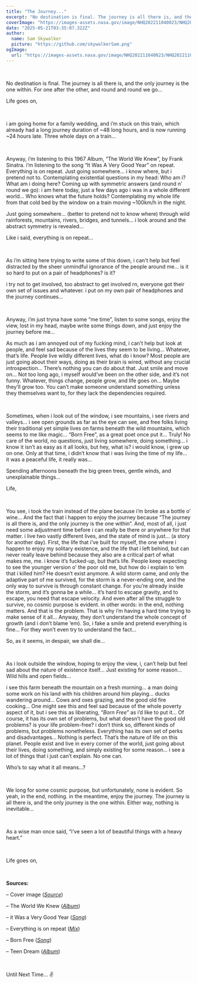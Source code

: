 ```yaml
---
title: "The Journey..."
excerpt: "No destination is final. The journey is all there is, and the only journey is the one within."
coverImage: "https://images-assets.nasa.gov/image/NHQ202211040023/NHQ202211040023~orig.jpg"
date: "2025-05-21T03:35:07.322Z"
author:
  name: Sam Skywalker
  picture: "https://github.com/skywalkerSam.png"
ogImage:
  url: "https://images-assets.nasa.gov/image/NHQ202211040023/NHQ202211040023~orig.jpg"
---
```


&nbsp;

No destination is final. The journey is all there is, and the only journey is the one within. For one after the other, and round and round we go…

Life goes on,

&nbsp;

i am going home for a family wedding, and i’m stuck on this train, which already had a long journey duration of ~48 long hours, and is now running ~24 hours late. Three whole days on a train…

&nbsp;

Anyway, i’m listening to this 1967 Album, “The World We Knew”, by Frank Sinatra. i’m listening to the song “It Was A Very Good Year” on repeat. Everything is on repeat. Just going somewhere… i know where, but i pretend not to. Contemplating existential questions in my head: Who am i? What am i doing here? Coming up with symmetric answers (and round n’ round we go): i am here today, just a few days ago i was in a whole different world… Who knows what the future holds? Contemplating my whole life from that cold bed by the window on a train moving ~100km/h in the night.

Just going somewhere… (better to pretend not to know where) through wild rainforests, mountains, rivers, bridges, and tunnels… i look around and the abstract symmetry is revealed…

Like i said, everything is on repeat…

&nbsp;

As i’m sitting here trying to write some of this down, i can't help but feel distracted by the sheer unmindful ignorance of the people around me... is it so hard to put on a pair of headphones? is it?

i try not to get involved, too abstract to get involved rn, everyone got their own set of issues and whatever. i put on my own pair of headphones and the journey continues…

&nbsp;

Anyway, i’m just tryna have some “me time”, listen to some songs, enjoy the view, lost in my head, maybe write some things down, and just enjoy the journey before me…

As much as i am annoyed out of my fucking mind, i can’t help but look at people, and feel sad because of the lives they seem to be living… Whatever, that’s life. People live wildly different lives, what do i know? Most people are just going about their ways, doing as their brain is wired, without any crucial introspection… There’s nothing you can do about that. Just smile and move on… Not too long ago, i myself would’ve been on the other side, and it’s not funny. Whatever, things change, people grow, and life goes on… Maybe they’ll grow too. You can’t make someone understand something unless they themselves want to, for they lack the dependencies required.

&nbsp;

Sometimes, when i look out of the window, i see mountains, i see rivers and valleys… i see open grounds as far as the eye can see, and free folks living their traditional yet simple lives on farms beneath the wild mountains, which seems to me like magic… “Born Free”, as a great poet once put it… Truly! No care of the world, no questions, just living somewhere, doing something… i know it isn’t as easy as it all looks, but hey, what is? i would know, i grew up on one. Only at that time, i didn’t know that i was living the time of my life… it was a peaceful life, it really was… 

Spending afternoons beneath the big green trees, gentle winds, and unexplainable things…

Life,

&nbsp;

You see, i took the train instead of the plane because i’m broke as a bottle o’ wine… And the fact that i happen to enjoy the journey because “The journey is all there is, and the only journey is the one within”. And, most of all, i just need some adjustment time before i can really be there or anywhere for that matter. i live two vastly different lives, and the state of mind is just… (a story for another day). First, the life that i’ve built for myself, the one where i happen to enjoy my solitary existence, and the life that i left behind, but can never really leave behind because they also are a critical part of what makes me, me. i know it’s fucked-up, but that’s life. People keep expecting to see the younger version o’ the poor old me, but how do i explain to ‘em that i killed him? He doesn’t exist anymore. A wild storm came, and only the adaptive part of me survived, for the storm is a never-ending one, and the only way to survive is through constant change. For you’re already inside the storm, and it’s gonna be a while… it’s hard to escape gravity, and to escape, you need that escape velocity. And even after all the struggle to survive, no cosmic purpose is evident. in other words: in the end, nothing matters. And that is the problem. That is why i’m having a hard time trying to make sense of it all… Anyway, they don’t understand the whole concept of growth (and i don’t blame ‘em). So, i fake a smile and pretend everything is fine… For they won’t even try to understand the fact…

So, as it seems, in despair, we shall die…

&nbsp;

As i look outside the window, hoping to enjoy the view, i, can’t help but feel sad about the nature of existence itself… Just existing for some reason… Wild hills and open fields…

i see this farm beneath the mountain on a fresh morning… a man doing some work on his land with his children around him playing… ducks wandering around… Cows and oxes grazing, and the good old fire cooking… One might see this and feel sad because of the whole poverty aspect of it, but i see this as liberating, “*Born Free*” as i’d like to put it… Of course, it has its own set of problems, but what doesn’t have the good old problems? is your life problem-free? i don’t think so, different kinds of problems, but problems nonetheless. Everything has its own set of perks and disadvantages… Nothing is perfect. That’s the nature of life on this planet. People exist and live in every corner of the world, just going about their lives, doing something, and simply existing for some reason… i see a lot of things that i just can’t explain. No one can.

Who’s to say what it all means…?

&nbsp;

We long for some cosmic purpose, but unfortunately, none is evident. So yeah, in the end, nothing. in the meantime, enjoy the journey. The journey is all there is, and the only journey is the one within. Either way, nothing is inevitable...

&nbsp;

As a wise man once said, “i’ve seen a lot of beautiful things with a heavy heart.”

&nbsp;

Life goes on,

&nbsp;

**Sources:**

– Cover image ([*Source*](https://images.nasa.gov/details/NHQ202211040023))

– The World We Knew ([*Album*](https://open.spotify.com/album/67Evm6gPc9wFSUf1aXOrKO?si=dccnCnCmTNKiBiTi3VcNrQ))

– it Was a Very Good Year ([*Song*](https://open.spotify.com/track/2ID3rNM3hFBjqrLcV0Wr0y?si=24ed3ec09b394753))

– Everything is on repeat ([*Mix*](https://open.spotify.com/playlist/4xY8EheRhjuEg90yVjnoxS?si=df10615517ea478c))

– Born Free ([*Song*](https://open.spotify.com/track/1axMv0PvvjKVG5MEbJ2Sxo?si=a2d8c27e7f6b4c93))

– Teen Dream ([*Album*](https://open.spotify.com/album/6psfQ7hu5uqFLkdtWyygcT?si=cU_VWYFIRze-R-B1A8VQSQ))

&nbsp;

Until Next Time... ✌️

&nbsp;
